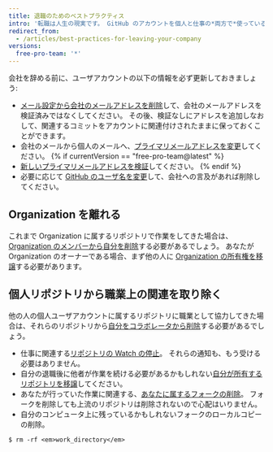 ```yaml
---
title: 退職のためのベストプラクティス
intro: '転職は人生の現実です。 GitHub のアカウントを個人と仕事の*両方で*使っているなら、会社や組織を辞める際に念頭に置いておくべきことがあります。'
redirect_from:
  - /articles/best-practices-for-leaving-your-company
versions:
  free-pro-team: '*'
---
```


会社を辞める前に、ユーザアカウントの以下の情報を必ず更新しておきましょう:

- [メール設定から会社のメールアドレスを削除](/articles/changing-your-primary-email-address)して、会社のメールアドレスを検証済みではなくしてください。 その後、検証なしにアドレスを追加しなおして、関連するコミットをアカウントに関連付けされたままに保っておくことができます。
- 会社のメールから個人のメールへ、[プライマリメールアドレスを変更](/articles/changing-your-primary-email-address)してください。
{% if currentVersion == "free-pro-team@latest" %}
- [新しいプライマリメールアドレスを検証](/articles/verifying-your-email-address)してください。
{% endif %}
- 必要に応じて [GitHub のユーザ名を変更](/articles/changing-your-github-username)して、会社への言及があれば削除してください。

## Organization を離れる

これまで Organization に属するリポジトリで作業をしてきた場合は、[Organization のメンバーから自分を削除](/articles/removing-yourself-from-an-organization)する必要があるでしょう。 あなたが Organization のオーナーである場合、まず他の人に [Organization の所有権を移譲](/articles/transferring-organization-ownership)する必要があります。

## 個人リポジトリから職業上の関連を取り除く

他の人の個人ユーザアカウントに属するリポジトリに職業として協力してきた場合は、それらのリポジトリから[自分をコラボレータから削除](/articles/removing-yourself-from-a-collaborator-s-repository)する必要があるでしょう。

- 仕事に関連する[リポジトリの Watch の停止](https://github.com/watching)。 それらの通知も、もう受ける必要はありません。
- 自分の退職後に他者が作業を続ける必要があるかもしれない[自分が所有するリポジトリを移譲](/articles/how-to-transfer-a-repository)してください。
- あなたが行っていた作業に関連する、[あなたに属するフォークの削除](/articles/deleting-a-repository)。 フォークを削除しても上流のリポジトリは削除されないので心配はいりません。
- 自分のコンピュータ上に残っているかもしれないフォークのローカルコピーの削除。

```shell
$ rm -rf <em>work_directory</em>
```
